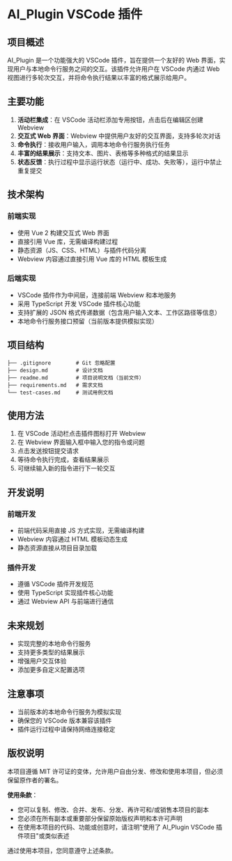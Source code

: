 # AI_Plugin VSCode 插件

## 项目概述
AI_Plugin 是一个功能强大的 VSCode 插件，旨在提供一个友好的 Web 界面，实现用户与本地命令行服务之间的交互。该插件允许用户在 VSCode 内通过 Web 视图进行多轮次交互，并将命令执行结果以丰富的格式展示给用户。

## 主要功能

1. **活动栏集成**：在 VSCode 活动栏添加专用按钮，点击后在编辑区创建 Webview
2. **交互式 Web 界面**：Webview 中提供用户友好的交互界面，支持多轮次对话
3. **命令执行**：接收用户输入，调用本地命令行服务执行任务
4. **丰富的结果展示**：支持文本、图片、表格等多种格式的结果显示
5. **状态反馈**：执行过程中显示运行状态（运行中、成功、失败等），运行中禁止重复提交

## 技术架构

### 前端实现
- 使用 Vue 2 构建交互式 Web 界面
- 直接引用 Vue 库，无需编译构建过程
- 静态资源（JS、CSS、HTML）与插件代码分离
- Webview 内容通过直接引用 Vue 库的 HTML 模板生成

### 后端实现
- VSCode 插件作为中间层，连接前端 Webview 和本地服务
- 采用 TypeScript 开发 VSCode 插件核心功能
- 支持扩展的 JSON 格式传递数据（包含用户输入文本、工作区路径等信息）
- 本地命令行服务接口预留（当前版本提供模拟实现）

## 项目结构

```
├── .gitignore        # Git 忽略配置
├── design.md         # 设计文档
├── readme.md         # 项目说明文档（当前文件）
├── requirements.md   # 需求文档
└── test-cases.md     # 测试用例文档
```

## 使用方法

1. 在 VSCode 活动栏点击插件图标打开 Webview
2. 在 Webview 界面输入框中输入您的指令或问题
3. 点击发送按钮提交请求
4. 等待命令执行完成，查看结果展示
5. 可继续输入新的指令进行下一轮交互

## 开发说明

### 前端开发
- 前端代码采用直接 JS 方式实现，无需编译构建
- Webview 内容通过 HTML 模板动态生成
- 静态资源直接从项目目录加载

### 插件开发
- 遵循 VSCode 插件开发规范
- 使用 TypeScript 实现插件核心功能
- 通过 Webview API 与前端进行通信

## 未来规划
- 实现完整的本地命令行服务
- 支持更多类型的结果展示
- 增强用户交互体验
- 添加更多自定义配置选项

## 注意事项
- 当前版本的本地命令行服务为模拟实现
- 确保您的 VSCode 版本兼容该插件
- 插件运行过程中请保持网络连接稳定

## 版权说明
本项目遵循 MIT 许可证的变体，允许用户自由分发、修改和使用本项目，但必须保留原作者的署名。

**使用条款**：
- 您可以复制、修改、合并、发布、分发、再许可和/或销售本项目的副本
- 您必须在所有副本或重要部分保留原始版权声明和本许可声明
- 在使用本项目的代码、功能或创意时，请注明"使用了 AI_Plugin VSCode 插件项目"或类似表述

通过使用本项目，您同意遵守上述条款。
